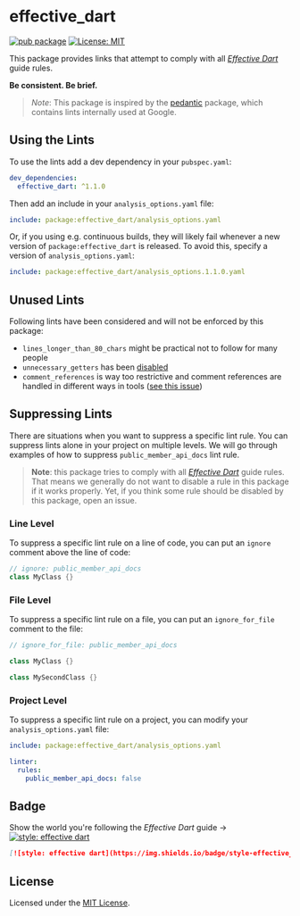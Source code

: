 # effective_dart

[![pub package](https://img.shields.io/pub/v/effective_dart.svg)](https://pub.dartlang.org/packages/effective_dart)
[![License: MIT](https://img.shields.io/badge/license-MIT-blue.svg)](https://opensource.org/licenses/MIT)

This package provides links that attempt to comply with all [*Effective Dart*](https://dart.dev/guides/language/effective-dart) guide rules.

**Be consistent. Be brief.**

> *Note*: This package is inspired by the [pedantic](https://github.com/dart-lang/pedantic) package, which contains lints internally used at Google.

## Using the Lints

To use the lints add a dev dependency in your `pubspec.yaml`:

```yaml
dev_dependencies:
  effective_dart: ^1.1.0
```

Then add an include in your `analysis_options.yaml` file:

```yaml
include: package:effective_dart/analysis_options.yaml
```

Or, if you using e.g. continuous builds, they will likely fail whenever a new version of `package:effective_dart` is released. To avoid this, specify a version of `analysis_options.yaml`:

```yaml
include: package:effective_dart/analysis_options.1.1.0.yaml
```

## Unused Lints

Following lints have been considered and will not be enforced by this package:

- `lines_longer_than_80_chars` might be practical not to follow for many people
- `unnecessary_getters` has been [disabled](https://github.com/dart-lang/linter/issues/23)
- `comment_references` is way too restrictive and comment references are handled in different ways in tools ([see this issue](https://github.com/dart-lang/sdk/issues/36974))

## Suppressing Lints

There are situations when you want to suppress a specific lint rule. You can suppress lints alone in your project on multiple levels. We will go through examples of how to suppress `public_member_api_docs` lint rule.

> **Note**: this package tries to comply with all [*Effective Dart*](https://dart.dev/guides/language/effective-dart) guide rules. That means we generally do not want to disable a rule in this package if it works properly. Yet, if you think some rule should be disabled by this package, open an issue.

### Line Level

To suppress a specific lint rule on a line of code, you can put an `ignore` comment above the line of code:

```dart
// ignore: public_member_api_docs
class MyClass {}
```

### File Level

To suppress a specific lint rule on a file, you can put an `ignore_for_file` comment to the file:

```dart
// ignore_for_file: public_member_api_docs

class MyClass {}

class MySecondClass {}
```

### Project Level

To suppress a specific lint rule on a project, you can modify your `analysis_options.yaml` file:

```yaml
include: package:effective_dart/analysis_options.yaml

linter:
  rules:
    public_member_api_docs: false
```

## Badge

Show the world you're following the *Effective Dart* guide → [![style: effective dart](https://img.shields.io/badge/style-effective_dart-40c4ff.svg)](https://github.com/tenhobi/effective_dart)

```md
[![style: effective dart](https://img.shields.io/badge/style-effective_dart-40c4ff.svg)](https://github.com/tenhobi/effective_dart)
```

## License

Licensed under the [MIT License](LICENSE).
